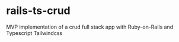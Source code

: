 # rails-ts-crud
MVP implementation of a crud full stack app with Ruby-on-Rails and Typescript Tailwindcss
